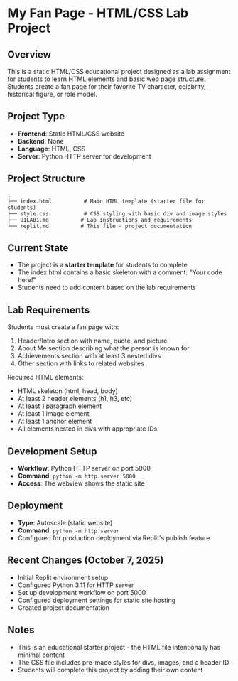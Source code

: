# My Fan Page - HTML/CSS Lab Project

## Overview
This is a static HTML/CSS educational project designed as a lab assignment for students to learn HTML elements and basic web page structure. Students create a fan page for their favorite TV character, celebrity, historical figure, or role model.

## Project Type
- **Frontend**: Static HTML/CSS website
- **Backend**: None
- **Language**: HTML, CSS
- **Server**: Python HTTP server for development

## Project Structure
```
.
├── index.html          # Main HTML template (starter file for students)
├── style.css           # CSS styling with basic div and image styles
├── U1LAB1.md          # Lab instructions and requirements
└── replit.md          # This file - project documentation
```

## Current State
- The project is a **starter template** for students to complete
- The index.html contains a basic skeleton with a comment: "Your code here!"
- Students need to add content based on the lab requirements

## Lab Requirements
Students must create a fan page with:
1. Header/Intro section with name, quote, and picture
2. About Me section describing what the person is known for
3. Achievements section with at least 3 nested divs
4. Other section with links to related websites

Required HTML elements:
- HTML skeleton (html, head, body)
- At least 2 header elements (h1, h3, etc)
- At least 1 paragraph element
- At least 1 image element
- At least 1 anchor element
- All elements nested in divs with appropriate IDs

## Development Setup
- **Workflow**: Python HTTP server on port 5000
- **Command**: `python -m http.server 5000`
- **Access**: The webview shows the static site

## Deployment
- **Type**: Autoscale (static website)
- **Command**: `python -m http.server`
- Configured for production deployment via Replit's publish feature

## Recent Changes (October 7, 2025)
- Initial Replit environment setup
- Configured Python 3.11 for HTTP server
- Set up development workflow on port 5000
- Configured deployment settings for static site hosting
- Created project documentation

## Notes
- This is an educational starter project - the HTML file intentionally has minimal content
- The CSS file includes pre-made styles for divs, images, and a header ID
- Students will complete this project by adding their own content
